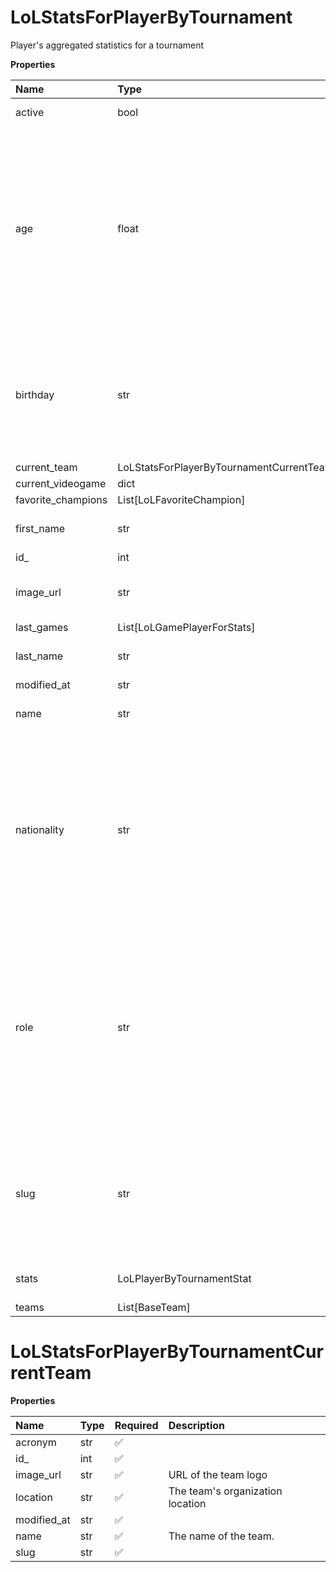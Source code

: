 # LoLStatsForPlayerByTournament

Player's aggregated statistics for a tournament

**Properties**

| Name               | Type                                     | Required | Description                                                                                                                                                                                                                                    |
| :----------------- | :--------------------------------------- | :------- | :--------------------------------------------------------------------------------------------------------------------------------------------------------------------------------------------------------------------------------------------- |
| active             | bool                                     | ✅       | Whether player is active                                                                                                                                                                                                                       |
| age                | float                                    | ✅       | Age of the player, `null` if unknown. When `birthday` is `null`, `age` is an approxiamation. Read more about [players' age](/docs/about-players-age) <br/>**Note**: This field is only present for users running the Historical plan or above. |
| birthday           | str                                      | ✅       | Birth day of the player, `YYYY-MM-DD` format. `null` if unknown. <br/>**Note**: This field is only present for users running the Historical plan or above.                                                                                     |
| current_team       | LoLStatsForPlayerByTournamentCurrentTeam | ✅       |                                                                                                                                                                                                                                                |
| current_videogame  | dict                                     | ✅       |                                                                                                                                                                                                                                                |
| favorite_champions | List[LoLFavoriteChampion]                | ✅       |                                                                                                                                                                                                                                                |
| first_name         | str                                      | ✅       | First name of the player. `null` if unknown                                                                                                                                                                                                    |
| id\_               | int                                      | ✅       | ID of the player                                                                                                                                                                                                                               |
| image_url          | str                                      | ✅       | URL to the photo of the player. `null` if not available.                                                                                                                                                                                       |
| last_games         | List[LoLGamePlayerForStats]              | ✅       |                                                                                                                                                                                                                                                |
| last_name          | str                                      | ✅       | Last name of the player. `null` if unknown                                                                                                                                                                                                     |
| modified_at        | str                                      | ✅       |                                                                                                                                                                                                                                                |
| name               | str                                      | ✅       | Professional name of the player                                                                                                                                                                                                                |
| nationality        | str                                      | ✅       | Country code matching the nationality of the player according to the ISO 3166-1 standard (Alpha-2 code). <br/>In addition to the standard, the `XK` code is used for Kosovo. <br/>`null` if unknown                                            |
| role               | str                                      | ✅       | Role/position of the player. Field value varies depending on the video game.`null` if unknown. <br/>**Note**: role is only available for DotA 2, League of Legends, and Overwatch players. <br/>`null` for other video games.                  |
| slug               | str                                      | ✅       | Unique, human-readable identifier for the player. <br/>`id` and `slug` can be used interchangeably throughout the API.                                                                                                                         |
| stats              | LoLPlayerByTournamentStat                | ✅       | Player's statistics for a tournament                                                                                                                                                                                                           |
| teams              | List[BaseTeam]                           | ✅       |                                                                                                                                                                                                                                                |

# LoLStatsForPlayerByTournamentCurrentTeam

**Properties**

| Name        | Type | Required | Description                      |
| :---------- | :--- | :------- | :------------------------------- |
| acronym     | str  | ✅       |                                  |
| id\_        | int  | ✅       |                                  |
| image_url   | str  | ✅       | URL of the team logo             |
| location    | str  | ✅       | The team's organization location |
| modified_at | str  | ✅       |                                  |
| name        | str  | ✅       | The name of the team.            |
| slug        | str  | ✅       |                                  |

<!-- This file was generated by liblab | https://liblab.com/ -->
